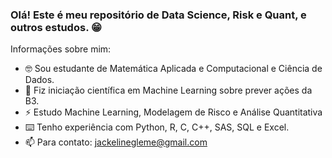 ### Olá! Este é meu repositório de Data Science, Risk e Quant, e outros estudos. 😁

Informações sobre mim:

- 🤓 Sou estudante de Matemática Aplicada e Computacional e Ciência de Dados.
- 🎲 Fiz iniciação científica em Machine Learning sobre prever ações da B3.
- ⚡ Estudo Machine Learning, Modelagem de Risco e Análise Quantitativa
- ⌨️ Tenho experiência com Python, R, C, C++, SAS, SQL e Excel.
- 📫 Para contato: jackelinegleme@gmail.com
